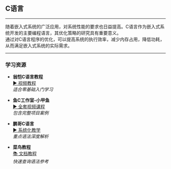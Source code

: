 ## C语言

---

随着嵌入式系统的广泛应用，对系统性能的要求也日益提高。C语言作为嵌入式系统开发的主要编程语言，其优化策略的研究具有重要意义。  
通过对C语言程序的优化，可以提高系统的执行效率，减少内存占用，降低功耗，从而满足嵌入式系统的实际需求。

---

### 学习资源

- **翁恺C语言教程**  
  [▶ 视频教程](https://www.bilibili.com/video/BV1dr4y1n7vA/?spm_id_from=333.337.search-card.all.click)  
  *适合零基础入门学习*

- **鱼C工作室-小甲鱼**  
  [▶ 全套视频课程](https://www.bilibili.com/video/BV17s411N78s/?spm_id_from=333.337.search-card.all.click)  
  *包含完整项目案例*

- **鹏哥C语言**  
  [▶ 系统化教学](https://www.bilibili.com/video/BV1Vm4y1r7jY?p=5&vd_source=0bd1e74e0fe7e200ff74a89bbb96cc11)  
  *重点语法深度解析*

- **菜鸟教程**  
  [📚 文档教程](https://www.runoob.com/cprogramming/c-tutorial.html)  
  *快速查询语法参考*
